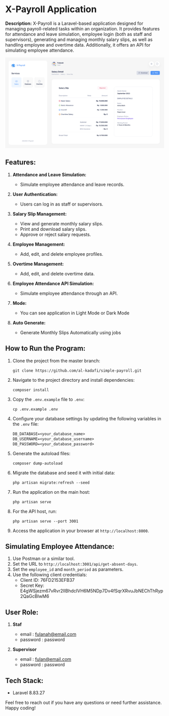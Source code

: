 # X-Payroll Application

**Description:**
X-Payroll is a Laravel-based application designed for managing payroll-related tasks within an organization. It provides features for attendance and leave simulation, employee login (both as staff and supervisors), generating and managing monthly salary slips, as well as handling employee and overtime data. Additionally, it offers an API for simulating employee attendance.

![x-payroll](./dashboard.png)

## Features:

1. **Attendance and Leave Simulation:**
   - Simulate employee attendance and leave records.

2. **User Authentication:**
   - Users can log in as staff or supervisors.

3. **Salary Slip Management:**
   - View and generate monthly salary slips.
   - Print and download salary slips.
   - Approve or reject salary requests.

4. **Employee Management:**
   - Add, edit, and delete employee profiles.

5. **Overtime Management:**
   - Add, edit, and delete overtime data.

6. **Employee Attendance API Simulation:**
   - Simulate employee attendance through an API.

7. **Mode:**
   - You can see application in Light Mode or Dark Mode

8. **Auto Generate:**
   - Generate Monthly Slips Automatically using jobs
   
## How to Run the Program:

1. Clone the project from the master branch:
   ```
   git clone https://github.com/al-kadafi/simple-payroll.git
   ```

2. Navigate to the project directory and install dependencies:
   ```
   composer install
   ```

3. Copy the `.env.example` file to `.env`:
   ```
   cp .env.example .env
   ```

4. Configure your database settings by updating the following variables in the `.env` file:
   ```
   DB_DATABASE=<your_database_name>
   DB_USERNAME=<your_database_username>
   DB_PASSWORD=<your_database_password>
   ```

5. Generate the autoload files:
   ```
   composer dump-autoload
   ```

6. Migrate the database and seed it with initial data:
   ```
   php artisan migrate:refresh --seed
   ```

7. Run the application on the main host:
   ```
   php artisan serve
   ```

8. For the API host, run:
   ```
   php artisan serve --port 3001
   ```

9. Access the application in your browser at `http://localhost:8000`.

## Simulating Employee Attendance:

1. Use Postman or a similar tool.
2. Set the URL to `http://localhost:3001/api/get-absent-days`.
3. Set the `employee_id` and `month_period` as parameters.
4. Use the following client credentials:
   - Client ID: 76FD2153EFB37
   - Secret Key: E4gWSjezm67vRvr2IIBhdcIVH6M5NDp7Dv4fSqrXRvuJbNEChThRyp2QaGcBIwM6

## User Role:
1. **Staf**
   - email : fulanah@email.com
   - password : password

2. **Supervisor**
   - email : fulan@email.com
   - password : password


## Tech Stack:

- Laravel 8.83.27

Feel free to reach out if you have any questions or need further assistance. Happy coding!